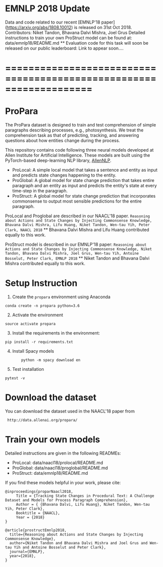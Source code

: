 # EMNLP 2018 Update
Data and code related to our recent [EMNLP'18 paper] (https://arxiv.org/abs/1808.10012) is released on 31st Oct 2018.
Contributors: Niket Tandon, Bhavana Dalvi Mishra, Joel Grus
Detailed instructions to train your own ProStruct model can be found at: data/emnlp18/README.md
** Evaluation code for this task will soon be released on our public leaderboard: Link to appear soon....

# ===================================================================
# ProPara
The ProPara dataset is designed to train and test comprehension of simple paragraphs describing processes, e.g., photosynthesis. We treat the comprehension task as that of predicting, tracking, and answering questions about how entities change during the process.

This repository contains code following three neural models developed at Allen Institute for Artificial Intelligence.
These models are built using the PyTorch-based deep-learning NLP library, [AllenNLP](http://allennlp.org/).

 * ProLocal: A simple local model that takes a sentence and entity as input and predicts state changes happening to the entity. 
 * ProGlobal: A global model for state change prediction that takes entire paragraph and an entity as input and predicts the entity's state at every time-step in the paragraph. 
 * ProStruct: A global model for state change prediction that incorporates commonsense to output most sensible predictions for the entire paragraph.

ProLocal and Proglobal are described in our NAACL'18 paper.
```Reasoning about Actions and State Changes by Injecting Commonsense Knowledge, Bhavana Dalvi Mishra, Lifu Huang, Niket Tandon, Wen-tau Yih, Peter Clark, NAACL 2018```
   ** Bhavana Dalvi Mishra and Lifu Huang contributed equally to this work.

ProStruct model is described in our EMNLP'18 paper:
```Reasoning about Actions and State Changes by Injecting Commonsense Knowledge, Niket Tandon, Bhavana Dalvi Mishra, Joel Grus, Wen-tau Yih, Antoine Bosselut, Peter Clark, EMNLP 2018```
   ** Niket Tandon and Bhavana Dalvi Mishra contributed equally to this work.

# Setup Instruction

1. Create the `propara` environment using Anaconda

  ```
  conda create -n propara python=3.6
  ```

2. Activate the environment

  ```
  source activate propara
  ```

3. Install the requirements in the environment: 

  ```
  pip install -r requirements.txt
  ```

4. Install Spacy models

    ```
        python -m spacy download en
    ```

5. Test installation

 ```
 pytest -v
 ```


# Download the dataset
You can download the dataset used in the NAACL'18 paper from 
  ```
   http://data.allenai.org/propara/
  ``` 

# Train your own models
Detailed instructions are given in the following READMEs:
 * ProLocal: data/naacl18/prolocal/README.md
 * ProGlobal: data/naacl18/proglobal/README.md
 * ProStruct: data/emnlp18/README.md

If you find these models helpful in your work, please cite:
```
@inproceedings{proparNaacl2018,
     Title = {Tracking State Changes in Procedural Text: A Challenge Dataset and Models for Process Paragraph Comprehension},
     Author = { {Bhavana Dalvi, Lifu Huang}, Niket Tandon, Wen-tau Yih, Peter Clark},
     Booktitle = {NAACL},
     Year = {2018}
}

@article{prostructEmnlp2018,
  title={Reasoning about Actions and State Changes by Injecting Commonsense Knowledge},
  author={Niket Tandon and Bhavana Dalvi Mishra and Joel Grus and Wen-tau Yih and Antoine Bosselut and Peter Clark},
  journal={EMNLP},
  year={2018},
}
```
